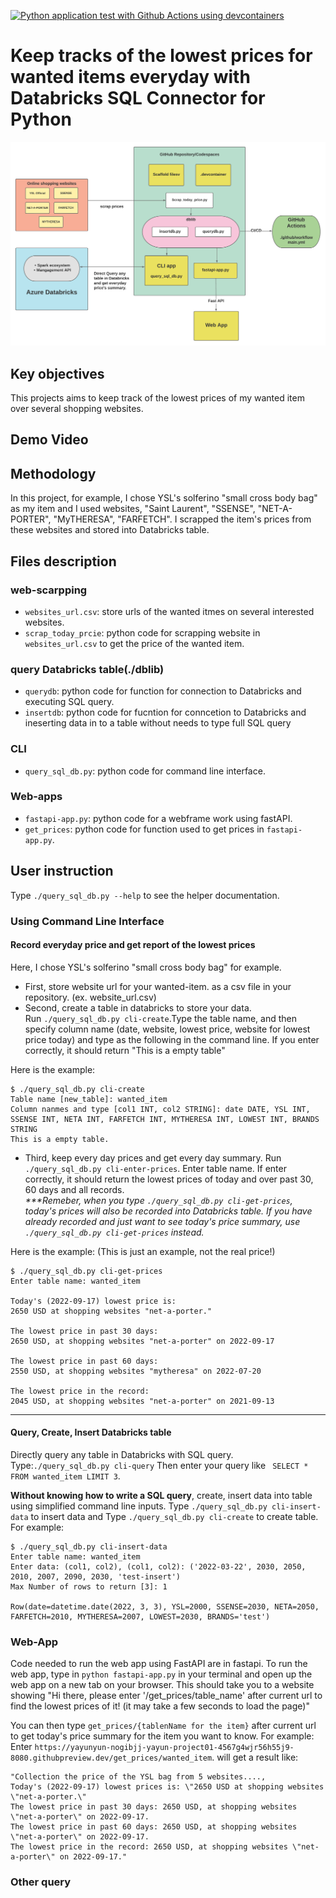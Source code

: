 [![Python application test with Github Actions using devcontainers](https://github.com/nogibjj/yayun_project01/actions/workflows/main.yml/badge.svg)](https://github.com/nogibjj/yayun_project01/actions/workflows/main.yml)

# Keep tracks of the lowest prices for wanted items everyday with Databricks SQL Connector for Python 
![alt text](https://github.com/nogibjj/yayun_project01/blob/main/Blank%20board.png)

## Key objectives
This projects aims to keep track of the lowest prices of my wanted item over several shopping websites.



## Demo Video

## Methodology
In this project, for example, I chose YSL's solferino "small cross body bag" as my item and I used websites, "Saint Laurent", "SSENSE", "NET-A-PORTER", "MyTHERESA", "FARFETCH". I scrapped the item's prices from these websites and stored into Databricks table. 

## Files description

### web-scarpping
* ```websites_url.csv```: store urls of the wanted itmes on several interested websites.
* ```scrap_today_prcie```: python code for scrapping website in ```websites_url.csv``` to get the price of the wanted item.

### query Databricks table(./dblib)
* ```querydb```: python code for function for connection to Databricks and executing SQL query.
* ```insertdb```: python code for fucntion for conncetion to Databricks and ineserting data in to a table without needs to type full SQL query

### CLI
* ```query_sql_db.py```: python code for command line interface.

### Web-apps
* ```fastapi-app.py```: python code for a webframe work using fastAPI.
* ```get_prices```: python code for function used to get prices in ```fastapi-app.py```.




## User instruction
Type ```./query_sql_db.py --help``` to see the helper documentation.

### Using Command Line Interface

#### Record everyday price and get report of the lowest prices
Here, I chose YSL's solferino "small cross body bag" for example. 

* First, store website url for your wanted-item. as a csv file in your repository. (ex. website_url.csv)
* Second, create a table in databricks to store your data.   
Run ```./query_sql_db.py cli-create```.Type the table name, and then specify column name (date, website, lowest price, website for lowest price today) and type as the following in the command line. If you enter correctly, it should return "This is a empty table"

Here is the example:
```
$ ./query_sql_db.py cli-create
Table name [new_table]: wanted_item
Column nanmes and type [col1 INT, col2 STRING]: date DATE, YSL INT, SSENSE INT, NETA INT, FARFETCH INT, MYTHERESA INT, LOWEST INT, BRANDS STRING
This is a empty table.
```
* Third, keep every day prices and get every day summary. 
Run ```./query_sql_db.py cli-enter-prices```. Enter table name. If enter correctly, it should return the lowest prices of today and over past 30, 60 days and all records.   
*\*\*\*Remeber, when you type ```./query_sql_db.py cli-get-prices```, today's prices will also be recorded into Databricks table. If you have already recorded and just want to see today's price summary, use ```./query_sql_db.py cli-get-prices``` instead.*

Here is the example: (This is just an example, not the real price!)
```
$ ./query_sql_db.py cli-get-prices
Enter table name: wanted_item

Today's (2022-09-17) lowest price is: 
2650 USD at shopping websites "net-a-porter."

The lowest price in past 30 days: 
2650 USD, at shopping websites "net-a-porter" on 2022-09-17

The lowest price in past 60 days: 
2550 USD, at shopping websites "mytheresa" on 2022-07-20

The lowest price in the record: 
2045 USD, at shopping websites "net-a-porter" on 2021-09-13

```
---------------------------------------------
#### Query, Create, Insert Databricks table
Directly query any table in Databricks with SQL query.
Type:```./query_sql_db.py cli-query``` Then enter your query like ``` SELECT * FROM wanted_item LIMIT 3```.



**Without knowing how to write a SQL query**, create, insert data into table using simplified command line inputs.
Type ```./query_sql_db.py cli-insert-data``` to insert data and Type ```./query_sql_db.py cli-create``` to create table. For example:

```
$ ./query_sql_db.py cli-insert-data
Enter table name: wanted_item
Enter data: (col1, col2), (col1, col2): ('2022-03-22', 2030, 2050, 2010, 2007, 2090, 2030, 'test-insert')
Max Number of rows to return [3]: 1

Row(date=datetime.date(2022, 3, 3), YSL=2000, SSENSE=2030, NETA=2050, FARFETCH=2010, MYTHERESA=2007, LOWEST=2030, BRANDS='test')
```

### Web-App

Code needed to run the web app using FastAPI are in fastapi. To run the web app, type in ```python fastapi-app.py``` in your terminal and open up the web app on a new tab on your browser. This should take you to a website showing "Hi there, please enter '/get_prices/table_name' after current url to find the lowest prices of it! (it may take a few seconds to load the page)"

You can then type ```get_prices/{tablenName for the item}``` after current url to get today's price summary for the item you want to know.
For example:  
Enter ```https://yayunyun-nogibjj-yayun-project01-4567g4wjr56h55j9-8080.githubpreview.dev/get_prices/wanted_item```. 
will get a result like:
```
"Collection the price of the YSL bag from 5 websites...., 
Today's (2022-09-17) lowest prices is: \"2650 USD at shopping websites \"net-a-porter.\" 
The lowest price in past 30 days: 2650 USD, at shopping websites \"net-a-porter\" on 2022-09-17. 
The lowest price in past 60 days: 2650 USD, at shopping websites \"net-a-porter\" on 2022-09-17. 
The lowest price in the record: 2650 USD, at shopping websites \"net-a-porter\" on 2022-09-17."
```



### Other query








